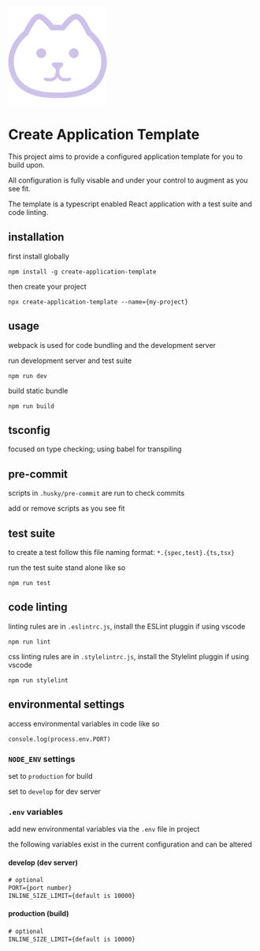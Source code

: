 <img src='./src/assets/cat.svg' style='height: 200px;'>

# Create Application Template
This project aims to provide a configured application template for you to build upon.  

All configuration is fully visable and under your control to augment as you see fit.  

The template is a typescript enabled React application with a test suite and code linting.  

## installation
first install globally  
```
npm install -g create-application-template
```

then create your project  
```
npx create-application-template --name={my-project}
```

## usage
webpack is used for code bundling and the development server  

run development server and test suite  
```
npm run dev
```

build static bundle  
```
npm run build
```

## tsconfig
focused on type checking; using babel for transpiling  

## pre-commit
scripts in `.husky/pre-commit` are run to check commits  

add or remove scripts as you see fit  

## test suite
to create a test follow this file naming format: `*.{spec,test}.{ts,tsx}`  

run the test suite stand alone like so  
```
npm run test
```

## code linting
linting rules are in `.eslintrc.js`, install the ESLint pluggin if using vscode  
```
npm run lint
```

css linting rules are in `.stylelintrc.js`, install the Stylelint pluggin if using vscode  
```
npm run stylelint
```

## environmental settings
access environmental variables in code like so  
```
console.log(process.env.PORT)
```

### `NODE_ENV` settings
set to `production` for build  

set to `develop` for dev server  

### `.env` variables
add new environmental variables via the `.env` file in project  

the following variables exist in the current configuration and can be altered  

#### develop (dev server)
```
# optional
PORT={port number}
INLINE_SIZE_LIMIT={default is 10000}
```

#### production (build)
```
# optional
INLINE_SIZE_LIMIT={default is 10000}
```
